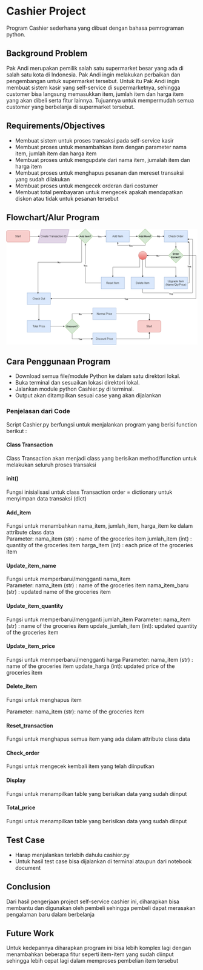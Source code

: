 # Cashier Project

Program Cashier sederhana yang dibuat dengan bahasa pemrograman python.

## Background Problem

Pak Andi merupakan pemilik salah satu supermarket besar yang ada di salah satu kota di Indonesia. Pak Andi ingin melakukan perbaikan dan pengembangan untuk supermarket tersebut. Untuk itu Pak Andi ingin membuat sistem kasir yang self-service di supermarketnya, sehingga customer bisa langsung memasukkan item, jumlah item dan harga item yang akan dibeli serta fitur lainnya. Tujuannya untuk mempermudah semua customer yang berbelanja di supermarket tersebut.

## Requirements/Objectives

- Membuat sistem untuk proses transaksi pada self-service kasir
- Membuat proses untuk menambahkan item dengan parameter nama item, jumlah item dan harga item
- Membuat proses untuk mengupdate dari nama item, jumalah item dan harga item
- Membuat proses untuk menghapus pesanan dan mereset transaksi yang sudah dilakukan
- Membuat proses untuk mengecek orderan dari costumer
- Membuat total pembayaran untuk mengecek apakah mendapatkan diskon atau tidak untuk pesanan tersebut

## Flowchart/Alur Program

![Flowchart Cashier](img/Flowchart%20Cashier.png)

## Cara Penggunaan Program

- Download semua file/module Python ke dalam satu direktori lokal.
- Buka terminal dan sesuaikan lokasi direktori lokal.
- Jalankan module python Cashier.py di terminal.
- Output akan ditampilkan sesuai case yang akan dijalankan

### Penjelasan dari Code

Script Cashier.py berfungsi untuk menjalankan program yang berisi function berikut :

#### Class Transaction
Class Transaction akan menjadi class yang berisikan method/function untuk melakukan seluruh proses transaksi

#### init()
Fungsi inisialisasi untuk class Transaction
order = dictionary untuk menyimpan data transaksi (dict)

#### Add_item
Fungsi untuk menambahkan nama_item, jumlah_item, harga_item ke dalam attribute class data            
Parameter:
nama_item (str)   : name of the groceries item
jumlah_item (int) : quantity of the groceries item
harga_item (int)  : each price of the groceries item

#### Update_item_name
Fungsi untuk memperbarui/mengganti nama_item         
Parameter:
nama_item (str)       : name of the groceries item
nama_item_baru (str)  : updated name of the groceries item

#### Update_item_quantity
Fungsi untuk memperbarui/mengganti jumlah_item 
Parameter:
nama_item (str)         : name of the groceries item
update_jumlah_item (int): updated quantity of the groceries item

#### Update_item_price
Fungsi untuk menmperbarui/mengganti harga 
Parameter:
nama_item (str)   : name of the groceries item
update_harga (int): updated price of the groceries item

#### Delete_item
Fungsi untuk menghapus item 

Parameter:
nama_item (str): name of the groceries item

#### Reset_transaction
Fungsi untuk menghapus semua item yang ada dalam attribute class data

#### Check_order
Fungsi untuk mengecek kembali item yang telah diinputkan

#### Display
Fungsi untuk menampilkan table yang berisikan data yang sudah diinput

#### Total_price
Fungsi untuk menampilkan table yang berisikan data yang sudah diinput

## Test Case
- Harap menjalankan terlebih dahulu cashier.py
- Untuk hasil test case bisa dijalankan di terminal ataupun dari notebook document

## Conclusion
Dari hasil pengerjaan project self-service cashier ini, diharapkan bisa membantu dan digunakan oleh pembeli sehingga pembeli dapat merasakan pengalaman baru dalam berbelanja

## Future Work
Untuk kedepannya diharapkan program ini bisa lebih komplex lagi dengan menambahkan beberapa fitur seperti item-item yang sudah diinput sehingga lebih cepat lagi dalam memproses pembelian item tersebut